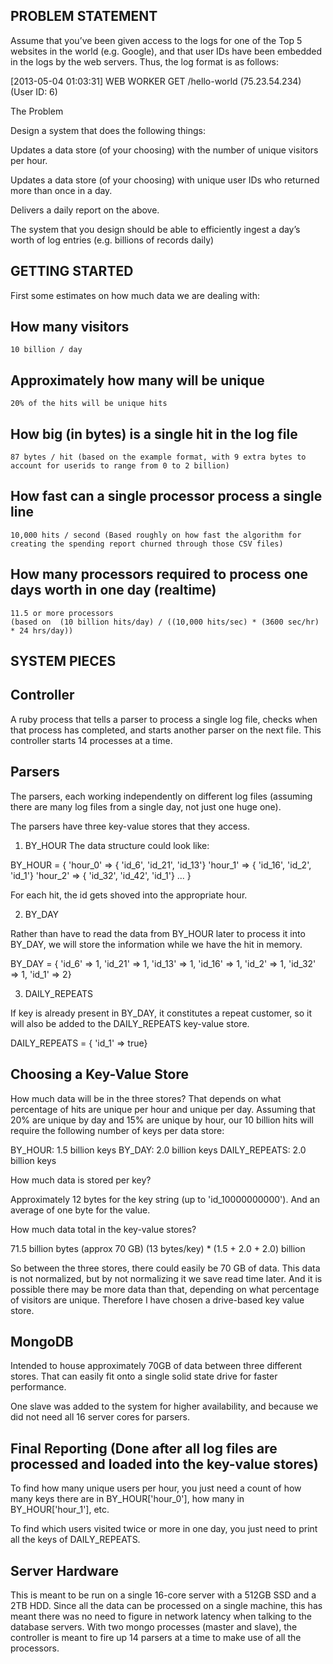 PROBLEM STATEMENT
-----------------

Assume that you’ve been given access to the logs for one of the Top 5 websites in the world (e.g. Google), and that user IDs have been embedded in the logs by the web servers. Thus, the log format is as follows:

[2013-05-04 01:03:31] WEB WORKER GET /hello-world (75.23.54.234) (User ID: 6)

The Problem

Design a system that does the following things:

Updates a data store (of your choosing) with the number of unique visitors per hour.

Updates a data store (of your choosing) with unique user IDs who returned more than once in a day.

Delivers a daily report on the above.

The system that you design should be able to efficiently ingest a day’s worth of log entries (e.g. billions of records daily)

GETTING STARTED
---------------

First some estimates on how much data we are dealing with:

  ## How many visitors

    10 billion / day

  ## Approximately how many will be unique

    20% of the hits will be unique hits

  ## How big (in bytes) is a single hit in the log file

    87 bytes / hit (based on the example format, with 9 extra bytes to account for userids to range from 0 to 2 billion)

  ## How fast can a single processor process a single line

    10,000 hits / second (Based roughly on how fast the algorithm for creating the spending report churned through those CSV files)

  ## How many processors required to process one days worth in one day (realtime)

    11.5 or more processors
    (based on  (10 billion hits/day) / ((10,000 hits/sec) * (3600 sec/hr) * 24 hrs/day))


SYSTEM PIECES
-------------

## Controller

A ruby process that tells a parser to process a single log file, checks when that process has completed, and starts another parser on the next file. This controller starts 14 processes at a time.

## Parsers

The parsers, each working independently on different log files (assuming there are many log files from a single day, not just one huge one). 

The parsers have three key-value stores that they access. 

1. BY_HOUR
The data structure could look like:

BY_HOUR = {
  'hour_0' => { 'id_6', 
          'id_21', 
          'id_13'}
  'hour_1' => { 'id_16', 
          'id_2', 
          'id_1'}
  'hour_2' => { 'id_32', 
          'id_42', 
          'id_1'}
  ...
}

For each hit, the id gets shoved into the appropriate hour.

2. BY_DAY

Rather than have to read the data from BY_HOUR later to process it into BY_DAY, we will store the information while we have the hit in memory. 

BY_DAY = {
  'id_6' => 1,
  'id_21' => 1, 
  'id_13' => 1,
  'id_16' => 1,
  'id_2' => 1,
  'id_32' => 1,
  'id_1' => 2}

3. DAILY_REPEATS

If key is already present in BY_DAY, it constitutes a repeat customer, so it will also be added to the DAILY_REPEATS key-value store. 

DAILY_REPEATS = {
  'id_1' => true}


Choosing a Key-Value Store
--------------------------

How much data will be in the three stores? That depends on what percentage of hits are unique per hour and unique per day. Assuming that 20% are unique by day and 15% are unique by hour, our 10 billion hits will require the following number of keys per data store:

BY_HOUR: 1.5 billion keys
BY_DAY: 2.0 billion keys
DAILY_REPEATS: 2.0 billion keys

How much data is stored per key?

Approximately 12 bytes for the key string (up to 'id_10000000000'). And an average of one byte for the value. 

How much data total in the key-value stores?

71.5 billion bytes (approx 70 GB)
(13 bytes/key) * (1.5 + 2.0 + 2.0) billion 

So between the three stores, there could easily be 70 GB of data. This data is not normalized, but by not normalizing it we save read time later. And it is possible there may be more data than that, depending on what percentage of visitors are unique. Therefore I have chosen a drive-based key value store. 

MongoDB
-------

Intended to house approximately 70GB of data between three different stores. That can easily fit onto a single solid state drive for faster performance.

One slave was added to the system for higher availability, and because we did not need all 16 server cores for parsers.

Final Reporting (Done after all log files are processed and loaded into the key-value stores)
---------------------------------------------------------------------------------------------

To find how many unique users per hour, you just need a count of how many keys there are in BY_HOUR['hour_0'], how many in BY_HOUR['hour_1'], etc.

To find which users visited twice or more in one day, you just need to print all the keys of DAILY_REPEATS.

Server Hardware
---------------

This is meant to be run on a single 16-core server with a 512GB SSD and a 2TB HDD. Since all the data can be processed on a single machine, this has meant there was no need to figure in network latency when talking to the database servers. With two mongo processes (master and slave), the controller is meant to fire up 14 parsers at a time to make use of all the processors.









